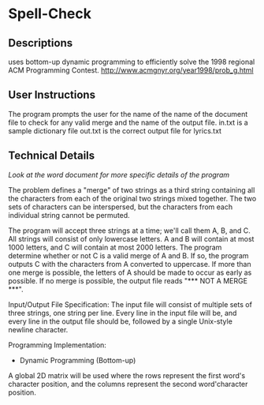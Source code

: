 # Spell-Check
Descriptions
-
uses bottom-up dynamic programming to efficiently solve the 1998 regional ACM Programming Contest. 
http://www.acmgnyr.org/year1998/prob_g.html


User Instructions
-
The program prompts the user for the name of the name of the document file to check for any valid merge and the name of the output file. 
in.txt is a sample dictionary file
out.txt is the correct output file for lyrics.txt

Technical Details
-
*Look at the word document for more specific details of the program*

The problem defines a "merge" of two strings as a third string containing all the characters from each of the original two strings mixed together. The two sets of characters can be interspersed, but the characters from each individual string cannot be permuted. 

The program will accept three strings at a time; we'll call them A, B, and C. All strings will consist of only lowercase letters. A and B will contain at most 1000 letters, and C will contain at most 2000 letters. The program determine whether or not C is a valid merge of A and B. If so, the program outputs C with the characters from A converted to uppercase. If more than one merge is possible, the letters of A should be made to occur as early as possible. If no merge is possible, the output file reads "*** NOT A MERGE ***".

Input/Output File Specification:
The input file will consist of multiple sets of three strings, one string per line.  Every line in the input file will be, and every line in the output file should be, followed by a single Unix-style newline character.

Programming Implementation:
- Dynamic Programming (Bottom-up)

A global 2D matrix will be used where the rows represent the first word's character position, and the columns represent the second word'character position.
